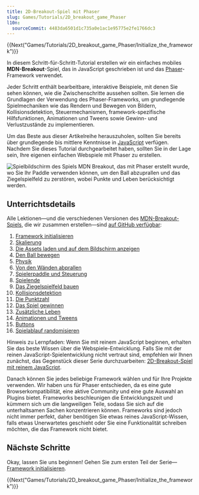 ```yaml
---
title: 2D-Breakout-Spiel mit Phaser
slug: Games/Tutorials/2D_breakout_game_Phaser
l10n:
  sourceCommit: 4483da6501d1c735a0e1ac1e95775e2fe1766dc3
---
```


{{Next("Games/Tutorials/2D_breakout_game_Phaser/Initialize_the_framework")}}

In diesem Schritt-für-Schritt-Tutorial erstellen wir ein einfaches mobiles **MDN-Breakout**-Spiel, das in JavaScript geschrieben ist und das [Phaser](https://phaser.io/)-Framework verwendet.

Jeder Schritt enthält bearbeitbare, interaktive Beispiele, mit denen Sie sehen können, wie die Zwischenschritte aussehen sollten. Sie lernen die Grundlagen der Verwendung des Phaser-Frameworks, um grundlegende Spielmechaniken wie das Rendern und Bewegen von Bildern, Kollisionsdetektion, Steuermechanismen, framework-spezifische Hilfsfunktionen, Animationen und Tweens sowie Gewinn- und Verlustzustände zu implementieren.

Um das Beste aus dieser Artikelreihe herauszuholen, sollten Sie bereits über grundlegende bis mittlere Kenntnisse in [JavaScript](/de/docs/Learn_web_development/Getting_started/Your_first_website/Adding_interactivity) verfügen. Nachdem Sie dieses Tutorial durchgearbeitet haben, sollten Sie in der Lage sein, Ihre eigenen einfachen Webspiele mit Phaser zu erstellen.

![Spielbildschirm des Spiels MDN Breakout, das mit Phaser erstellt wurde, wo Sie Ihr Paddle verwenden können, um den Ball abzuprallen und das Ziegelspielfeld zu zerstören, wobei Punkte und Leben berücksichtigt werden.](mdn-breakout-phaser.png)

## Unterrichtsdetails

Alle Lektionen—und die verschiedenen Versionen des [MDN-Breakout-Spiels](https://end3r.github.io/Gamedev-Phaser-Content-Kit/demos/lesson16.html), die wir zusammen erstellen—sind [auf GitHub verfügbar](https://end3r.github.io/Gamedev-Phaser-Content-Kit/demos/):

1. [Framework initialisieren](/de/docs/Games/Tutorials/2D_breakout_game_Phaser/Initialize_the_framework)
2. [Skalierung](/de/docs/Games/Tutorials/2D_breakout_game_Phaser/Scaling)
3. [Die Assets laden und auf dem Bildschirm anzeigen](/de/docs/Games/Tutorials/2D_breakout_game_Phaser/Load_the_assets_and_print_them_on_screen)
4. [Den Ball bewegen](/de/docs/Games/Tutorials/2D_breakout_game_Phaser/Move_the_ball)
5. [Physik](/de/docs/Games/Tutorials/2D_breakout_game_Phaser/Physics)
6. [Von den Wänden abprallen](/de/docs/Games/Tutorials/2D_breakout_game_Phaser/Bounce_off_the_walls)
7. [Spielerpaddle und Steuerung](/de/docs/Games/Tutorials/2D_breakout_game_Phaser/Player_paddle_and_controls)
8. [Spielende](/de/docs/Games/Tutorials/2D_breakout_game_Phaser/Game_over)
9. [Das Ziegelspielfeld bauen](/de/docs/Games/Tutorials/2D_breakout_game_Phaser/Build_the_brick_field)
10. [Kollisionsdetektion](/de/docs/Games/Tutorials/2D_breakout_game_Phaser/Collision_detection)
11. [Die Punktzahl](/de/docs/Games/Tutorials/2D_breakout_game_Phaser/The_score)
12. [Das Spiel gewinnen](/de/docs/Games/Tutorials/2D_breakout_game_Phaser/Win_the_game)
13. [Zusätzliche Leben](/de/docs/Games/Tutorials/2D_breakout_game_Phaser/Extra_lives)
14. [Animationen und Tweens](/de/docs/Games/Tutorials/2D_breakout_game_Phaser/Animations_and_tweens)
15. [Buttons](/de/docs/Games/Tutorials/2D_breakout_game_Phaser/Buttons)
16. [Spielablauf randomisieren](/de/docs/Games/Tutorials/2D_breakout_game_Phaser/Randomizing_gameplay)

Hinweis zu Lernpfaden: Wenn Sie mit reinem JavaScript beginnen, erhalten Sie das beste Wissen über die Webspiele-Entwicklung. Falls Sie mit der reinen JavaScript-Spielentwicklung nicht vertraut sind, empfehlen wir Ihnen zunächst, das Gegenstück dieser Serie durchzuarbeiten: [2D-Breakout-Spiel mit reinem JavaScript](/de/docs/Games/Tutorials/2D_Breakout_game_pure_JavaScript).

Danach können Sie jedes beliebige Framework wählen und für Ihre Projekte verwenden. Wir haben uns für Phaser entschieden, da es eine gute Browserkompatibilität, eine aktive Community und eine gute Auswahl an Plugins bietet. Frameworks beschleunigen die Entwicklungszeit und kümmern sich um die langweiligen Teile, sodass Sie sich auf die unterhaltsamen Sachen konzentrieren können. Frameworks sind jedoch nicht immer perfekt, daher benötigen Sie etwas reines JavaScript-Wissen, falls etwas Unerwartetes geschieht oder Sie eine Funktionalität schreiben möchten, die das Framework nicht bietet.

## Nächste Schritte

Okay, lassen Sie uns beginnen! Gehen Sie zum ersten Teil der Serie—[Framework initialisieren](/de/docs/Games/Tutorials/2D_breakout_game_Phaser/Initialize_the_framework).

{{Next("Games/Tutorials/2D_breakout_game_Phaser/Initialize_the_framework")}}
